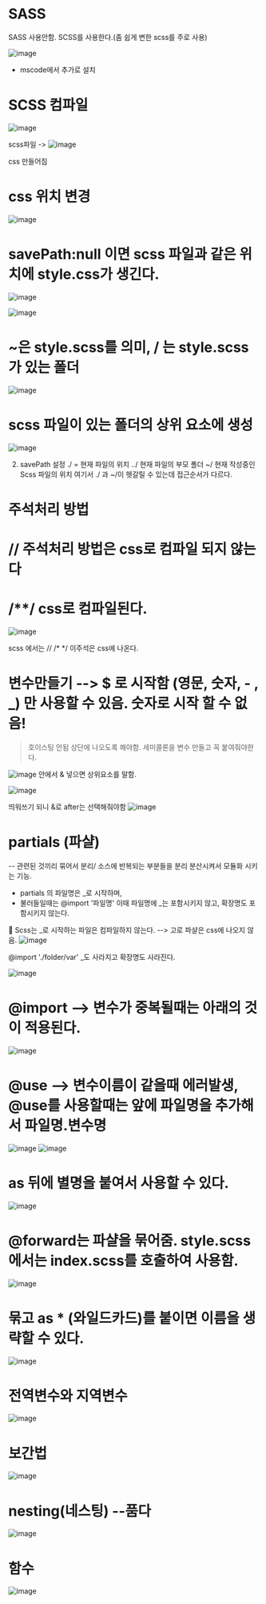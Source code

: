 # SASS 

SASS 사용안함. SCSS를 사용한다.(좀 쉽게 변한 scss를 주로 사용)

![image](https://github.com/sjeroh/sass/assets/36749506/95a52303-866d-4035-9035-2e7f5736e79d)
- mscode에서 추가로 설치

# SCSS 컴파일
![image](https://github.com/sjeroh/sass/assets/36749506/e6807fe8-826b-4c3a-80cd-305e957fc1fd)


scss파일 -> ![image](https://github.com/sjeroh/sass/assets/36749506/240e714a-2f87-4cf0-b0f3-2d1517a2a68e)

css 만들어짐

# css 위치 변경

![image](https://github.com/sjeroh/sass/assets/36749506/db3eca3b-4ef3-40e3-aa83-d7341ee30940)

# savePath:null 이면 scss 파일과 같은 위치에 style.css가 생긴다.

![image](https://github.com/sjeroh/sass/assets/36749506/a9b631e4-5ba1-4da3-9aed-75dcf92dae0a)

![image](https://github.com/sjeroh/sass/assets/36749506/868ae9cb-0c39-4921-8a57-6f53feb4177f)

# ~은 style.scss를 의미, / 는 style.scss 가 있는 폴더

![image](https://github.com/sjeroh/sass/assets/36749506/f79a4754-cc32-4db1-b8d6-b326d0ca10a1)

# scss 파일이 있는 폴더의 상위 요소에 생성

![image](https://github.com/sjeroh/sass/assets/36749506/b5941a9b-088d-403e-b978-2c61a4d99921)



2. savePath 설정
./ = 현재 파일의 위치
../ 현재 파일의 부모 폴더
~/ 현재 작성중인 Scss 파일의 위치
여기서 ./ 과 ~/이 헷갈릴 수 있는데
접근순서가 다르다.

# 주석처리 방법
# // 주석처리 방법은 css로 컴파일 되지 않는다
# /**/ css로 컴파일된다.
![image](https://github.com/sjeroh/sass/assets/36749506/0d3af72f-b79e-4aed-bf71-c43fe610b5fa)

scss 에서는 //
/* */ 이주석은 css에 나온다.


# 변수만들기 --> $ 로 시작함 (영문, 숫자, - , _) 만 사용할 수 있음. 숫자로 시작 할 수 없음!
> 호이스팅 안됨 상단에 나오도록 해야함.
> 세미콜론을 변수 만들고 꼭 붙여줘야한다.

![image](https://github.com/sjeroh/sass/assets/36749506/150da50d-7707-4be5-9069-25a56b6fc8c4)
안에서 & 넣으면 상위요소를 말함.

![image](https://github.com/sjeroh/sass/assets/36749506/a3f06c72-b65c-4a44-a62d-054a7428fc48)

띄워쓰기 되니 &로  after는 선택해줘야함
![image](https://github.com/sjeroh/sass/assets/36749506/71ce2516-fc46-4118-af0a-7176f1b661af)

# partials (파샬)
  --  관련된 것끼리 묶어서 분리/ 소스에 반복되는 부분들을 분리 분산시켜서 모듈화 시키는 기능.
  
  * partials 의 파일명은 _로 시작하며,
  * 불러들일때는 @import '파일명' 이때 파일명에 _는 포함시키지 않고, 확장명도 포함시키지 않는다.

🥇 Scss는 _로 시작하는 파일은 컴파일하지 않는다. --> 고로 파샬은 css에 나오지 않음.
![image](https://github.com/sjeroh/sass/assets/36749506/75c5a109-9e12-4d98-bbfd-482b3d9576a2)

@import './folder/var' 
_도 사라지고 확장명도 사라진다.

![image](https://github.com/sjeroh/sass/assets/36749506/ef32d03d-b4c7-4cca-9817-b7ddd5265496)

# @import --> 변수가 중복될때는 아래의 것이 적용된다.
![image](https://github.com/sjeroh/sass/assets/36749506/2e078831-8ae3-46d1-b62f-30e7ca2f75c3)


# @use --> 변수이름이 같을때 에러발생, @use를 사용할때는 앞에 파일명을 추가해서 파일명.변수명
![image](https://github.com/sjeroh/sass/assets/36749506/4bfc17a3-7353-4b42-9910-af7ecd57aa84)
![image](https://github.com/sjeroh/sass/assets/36749506/cf05052a-89a1-4d4c-9d67-4c477898868f)

# as 뒤에 별명을 붙여서 사용할 수 있다.
![image](https://github.com/sjeroh/sass/assets/36749506/2b972f58-1ca7-4fad-b863-4f2729a95d9e)

# @forward는 파샬을 묶어줌. style.scss에서는 index.scss를 호출하여 사용함.
![image](https://github.com/sjeroh/sass/assets/36749506/af71dd8c-5e09-4999-86c4-b752a16b61d9)

# 묶고 as * (와일드카드)를 붙이면 이름을 생략할 수 있다.

![image](https://github.com/sjeroh/sass/assets/36749506/f266852b-df52-42d0-8e45-098d3e96a279)


# 전역변수와 지역변수
![image](https://github.com/sjeroh/sass/assets/36749506/e9a3bdb7-8260-4ad8-a5b1-845e6d0ae6f8)


# 보간법
![image](https://github.com/sjeroh/sass/assets/36749506/19cd9cca-5abc-442c-b6b1-5a3ff6b0379e)

# nesting(네스팅) --품다
![image](https://github.com/sjeroh/sass/assets/36749506/643410d0-0a6c-45cb-a1aa-c1170a5bbccf)

# 함수
![image](https://github.com/sjeroh/sass/assets/36749506/95d62307-ae4b-4fe1-ba2b-e9550d7452cf)

